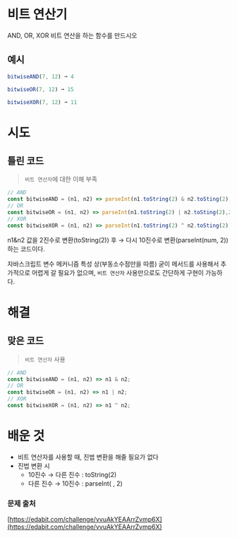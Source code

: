 # 비트 연산기

AND, OR, XOR 비트 연산을 하는 함수를 만드시오

## 예시

```jsx
bitwiseAND(7, 12) ➞ 4

bitwiseOR(7, 12) ➞ 15

bitwiseXOR(7, 12) ➞ 11
```

# 시도

## 틀린 코드

> `비트 연산자`에 대한 이해 부족
> 

```jsx
// AND
const bitwiseAND = (n1, n2) => parseInt(n1.toString(2) & n2.toSting(2),2)
// OR
const bitwiseOR = (n1, n2) => parseInt(n1.toString(2) | n2.toSting(2),2)
// XOR
const bitwiseXOR = (n1, n2) => parseInt(n1.toString(2) ^ n2.toSting(2),2)
```

n1&n2 값을 2진수로 변환(toString(2)) 후 → 다시 10진수로 변환(parseInt(num, 2)) 하는 코드이다.

자바스크립트 변수 메커니즘 특성 상(부동소수점만을 따름) 굳이 메서드를 사용해서 추가적으로 어렵게 갈 필요가 없으며, `비트 연산자` 사용만으로도 간단하게 구현이 가능하다.

# 해결

## 맞은 코드

> `비트 연산자` 사용
> 

```jsx
// AND
const bitwiseAND = (n1, n2) => n1 & n2;
// OR
const bitwiseOR = (n1, n2) => n1 | n2;
// XOR
const bitwiseXOR = (n1, n2) => n1 ^ n2;
```

# 배운 것

- 비트 연산자를 사용할 때, 진법 변환을 해줄 필요가 없다
- 진법 변환 시
    - 10진수 → 다른 진수 : toString(2)
    - 다른 진수 → 10진수 : parseInt( , 2)
    

### 문제 출처

[https://edabit.com/challenge/vvuAkYEAArrZvmp6X](https://edabit.com/challenge/vvuAkYEAArrZvmp6X)